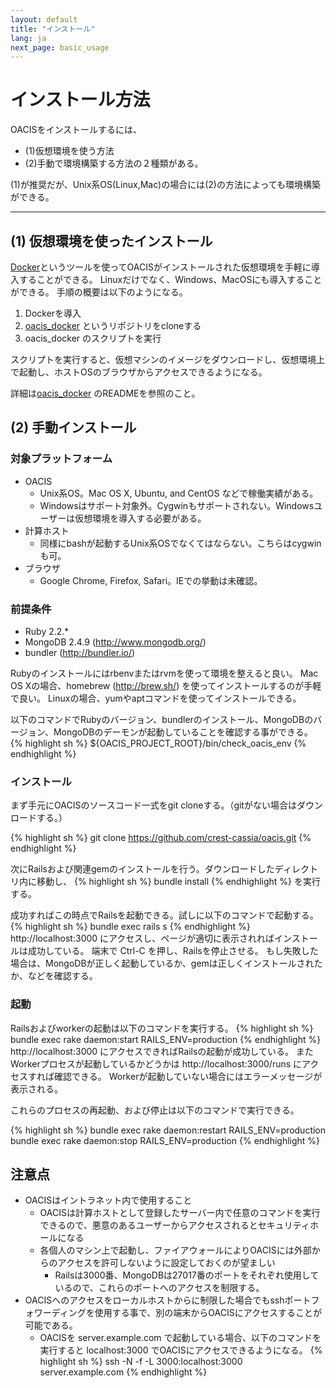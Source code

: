 ```yaml
---
layout: default
title: "インストール"
lang: ja
next_page: basic_usage
---
```


# インストール方法

OACISをインストールするには、

- (1)仮想環境を使う方法
- (2)手動で環境構築する方法の２種類がある。

(1)が推奨だが、Unix系OS(Linux,Mac)の場合には(2)の方法によっても環境構築ができる。

---

## (1) 仮想環境を使ったインストール

[Docker](https://www.docker.com/)というツールを使ってOACISがインストールされた仮想環境を手軽に導入することができる。
Linuxだけでなく、Windows、MacOSにも導入することができる。
手順の概要は以下のようになる。

1. Dockerを導入
1. [oacis_docker](https://github.com/crest-cassia/oacis_docker) というリポジトリをcloneする
1. oacis_docker のスクリプトを実行

スクリプトを実行すると、仮想マシンのイメージをダウンロードし、仮想環境上で起動し、ホストOSのブラウザからアクセスできるようになる。

詳細は[oacis_docker](https://github.com/crest-cassia/oacis_docker) のREADMEを参照のこと。

## (2) 手動インストール

### 対象プラットフォーム

- OACIS
    - Unix系OS。Mac OS X, Ubuntu, and CentOS などで稼働実績がある。
    - Windowsはサポート対象外。Cygwinもサポートされない。Windowsユーザーは仮想環境を導入する必要がある。
- 計算ホスト
    - 同様にbashが起動するUnix系OSでなくてはならない。こちらはcygwinも可。
- ブラウザ
    - Google Chrome, Firefox, Safari。IEでの挙動は未確認。

### 前提条件

- Ruby 2.2.*
- MongoDB 2.4.9 (http://www.mongodb.org/)
- bundler (http://bundler.io/)

Rubyのインストールにはrbenvまたはrvmを使って環境を整えると良い。
Mac OS Xの場合、homebrew (http://brew.sh/) を使ってインストールするのが手軽で良い。
Linuxの場合、yumやaptコマンドを使ってインストールできる。

以下のコマンドでRubyのバージョン、bundlerのインストール、MongoDBのバージョン、MongoDBのデーモンが起動していることを確認する事ができる。
{% highlight sh %}
${OACIS_PROJECT_ROOT}/bin/check_oacis_env
{% endhighlight %}

### インストール

まず手元にOACISのソースコード一式をgit cloneする。（gitがない場合はダウンロードする。）

{% highlight sh %}
git clone https://github.com/crest-cassia/oacis.git
{% endhighlight %}

次にRailsおよび関連gemのインストールを行う。ダウンロードしたディレクトリ内に移動し、
{% highlight sh %}
bundle install
{% endhighlight %}
を実行する。

成功すればこの時点でRailsを起動できる。試しに以下のコマンドで起動する。
{% highlight sh %}
bundle exec rails s
{% endhighlight %}
http://localhost:3000 にアクセスし、ページが適切に表示されればインストールは成功している。
端末で Ctrl-C を押し、Railsを停止させる。
もし失敗した場合は、MongoDBが正しく起動しているか、gemは正しくインストールされたか、などを確認する。

### 起動

Railsおよびworkerの起動は以下のコマンドを実行する。
{% highlight sh %}
bundle exec rake daemon:start RAILS_ENV=production
{% endhighlight %}
http://localhost:3000 にアクセスできればRailsの起動が成功している。
またWorkerプロセスが起動しているかどうかは http://localhost:3000/runs にアクセスすれば確認できる。
Workerが起動していない場合にはエラーメッセージが表示される。

これらのプロセスの再起動、および停止は以下のコマンドで実行できる。

{% highlight sh %}
bundle exec rake daemon:restart RAILS_ENV=production
bundle exec rake daemon:stop RAILS_ENV=production
{% endhighlight %}

## 注意点

- OACISはイントラネット内で使用すること
  - OACISは計算ホストとして登録したサーバー内で任意のコマンドを実行できるので、悪意のあるユーザーからアクセスされるとセキュリティホールになる
  - 各個人のマシン上で起動し、ファイアウォールによりOACISには外部からのアクセスを許可しないように設定しておくのが望ましい
    - Railsは3000番、MongoDBは27017番のポートをそれぞれ使用しているので、これらのポートへのアクセスを制限する。
- OACISへのアクセスをローカルホストからに制限した場合でもsshポートフォワーディングを使用する事で、別の端末からOACISにアクセスすることが可能である。
  - OACISを server.example.com で起動している場合、以下のコマンドを実行すると localhost:3000 でOACISにアクセスできるようになる。
{% highlight sh %}
ssh -N -f -L 3000:localhost:3000 server.example.com
{% endhighlight %}

